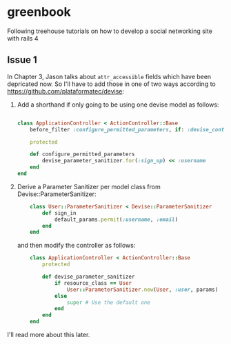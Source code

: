 greenbook
=========

Following treehouse tutorials on how to develop a social networking site with rails 4

## Issue 1
In Chapter 3, Jason talks about `attr_accessible` fields which have been depricated now. So I'll have to add those in one of two ways according to https://github.com/plataformatec/devise:

1. Add a shorthand if only going to be using one devise model as follows:

	```ruby
	
	class ApplicationController < ActionController::Base
		before_filter :configure_permitted_parameters, if: :devise_controller?

		protected

		def configure_permitted_parameters
			devise_parameter_sanitizer.for(:sign_up) << :username
		end
	end
	```

2. Derive a Parameter Sanitizer per model class from Devise::ParameterSanitizer:

	```ruby
		class User::ParameterSanitizer < Devise::ParameterSanitizer
			def sign_in
				default_params.permit(:username, :email)
			end
		end
	```

	and then modify the controller as follows:
	```ruby
		class ApplicationController < ActionController::Base
			protected

			def devise_parameter_sanitizer
				if resource_class == User
					User::ParameterSanitizer.new(User, :user, params)
				else
					super # Use the default one
				end
			end
		end
	```

I'll read more about this later.